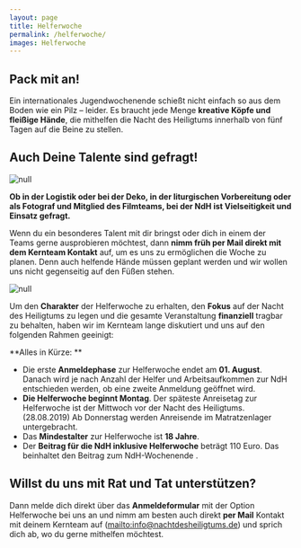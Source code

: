 ```yaml
---
layout: page
title: Helferwoche
permalink: /helferwoche/
images: Helferwoche
---
```

## Pack mit an!

Ein internationales Jugendwochenende schießt nicht einfach so aus dem Boden wie ein Pilz – leider. Es braucht jede Menge <strong>kreative Köpfe und fleißige Hände</strong>, die mithelfen die Nacht des Heiligtums innerhalb von fünf Tagen auf die Beine zu stellen. 

## Auch Deine Talente sind gefragt!

![null](/assets/uploads/img_0468-1-.webp)

**Ob in der Logistik oder bei der Deko, in der liturgischen Vorbereitung oder als Fotograf und Mitglied des Filmteams, bei der NdH ist Vielseitigkeit und Einsatz gefragt.**

Wenn du ein besonderes Talent mit dir bringst oder dich in einem der Teams gerne ausprobieren möchtest, dann <strong>nimm früh per Mail direkt mit dem Kernteam Kontakt</strong> auf, um es uns zu ermöglichen die Woche zu planen. Denn auch helfende Hände müssen geplant werden und wir wollen uns nicht gegenseitig auf den Füßen stehen.



![null](/assets/uploads/img_49921.webp)

Um den **Charakter** der Helferwoche zu erhalten, den **Fokus** auf der Nacht des Heiligtums zu legen und die gesamte Veranstaltung **finanziell** tragbar zu behalten, haben wir im Kernteam lange diskutiert und uns auf den folgenden Rahmen geeinigt:

**Alles in Kürze:**

* Die erste **Anmeldephase** zur Helferwoche endet am **01. August**. Danach wird je nach Anzahl der Helfer und Arbeitsaufkommen zur NdH entschieden werden, ob eine zweite Anmeldung geöffnet wird.
* **Die Helferwoche beginnt Montag**. Der späteste Anreisetag zur Helferwoche ist der Mittwoch vor der Nacht des Heiligtums. (28.08.2019) Ab Donnerstag werden Anreisende im Matratzenlager untergebracht.
* Das **Mindestalter** zur Helferwoche ist **18 Jahre**.
* Der **Beitrag für die NdH inklusive Helferwoche** beträgt 110 Euro. Das beinhaltet den Beitrag zum NdH-Wochenende.



## Willst du uns mit Rat und Tat unterstützen?

Dann melde dich direkt über das **Anmeldeformular** mit der Option Helferwoche bei uns an und nimm am besten auch direkt **per Mail** Kontakt mit deinem Kernteam auf (<mailto:info@nachtdesheiligtums.de>) und sprich dich ab, wo du gerne mithelfen möchtest.
